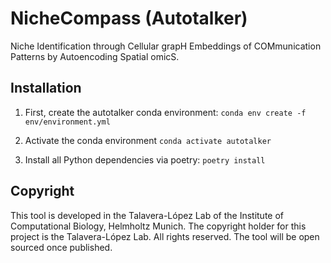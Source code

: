 # NicheCompass (Autotalker)
Niche Identification through Cellular grapH Embeddings of COMmunication Patterns by Autoencoding Spatial omicS.

## Installation
1) First, create the autotalker conda environment:
```conda env create -f env/environment.yml```

2) Activate the conda environment
```conda activate autotalker```

4) Install all Python dependencies via poetry:
```poetry install```

## Copyright
This tool is developed in the Talavera-López Lab of the Institute of Computational Biology, Helmholtz Munich. The copyright holder for this project is the Talavera-López Lab. All rights reserved.
The tool will be open sourced once published.
